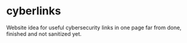 # cyberlinks
Website idea for useful cybersecurity links in one page far from done, finished and not sanitized yet.
